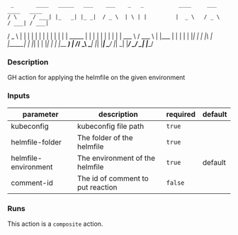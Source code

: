      _       ____   _____   ___    ___    _   _           ____     ___     ____   ____  
    / \     / ___| |_   _| |_ _|  / _ \  | \ | |         |  _ \   / _ \   / ___| / ___| 
   / _ \   | |       | |    | |  | | | | |  \| |  _____  | | | | | | | | | |     \___ \ 
  / ___ \  | |___    | |    | |  | |_| | | |\  | |_____| | |_| | | |_| | | |___   ___) |
 /_/   \_\  \____|   |_|   |___|  \___/  |_| \_|         |____/   \___/   \____| |____/ 
                                                                                        
### Description

GH action for applying the helmfile on the given environment

### Inputs

| parameter | description | required | default |
| --- | --- | --- | --- |
| kubeconfig | kubeconfig file path | `true` |  |
| helmfile-folder | The folder of the helmfile | `true` |  |
| helmfile-environment | The environment of the helmfile | `true` | default |
| comment-id | The id of comment to put reaction | `false` |  |


### Runs

This action is a `composite` action.


